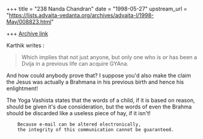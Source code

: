 +++
title = "238 Nanda Chandran"
date = "1998-05-27"
upstream_url = "https://lists.advaita-vedanta.org/archives/advaita-l/1998-May/008823.html"

+++
[Archive link](https://lists.advaita-vedanta.org/archives/advaita-l/1998-May/008823.html)

Karthik writes :

>Which implies that not just anyone, but only one who is or has been a
>Dvija in a previous life can acquire GYAna.

And how could anybody prove that? I suppose you'd also make the claim
the Jesus was actually a Brahmana in his previous birth and hence his
enlightment!

The Yoga Vashista states that the words of a child, if it is based on
reason, should be given it's due consideration, but the words of even
the Brahma should be discarded like a useless piece of hay, if it isn't!

        Because e-mail can be altered electronically,
        the integrity of this communication cannot be guaranteed.

